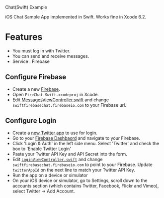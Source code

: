 Chat(Swift) Example

iOS Chat Sample App implemented in Swift. Works fine in Xcode 6.2. 

# Features
- You must log in with Twitter.
- You can send and receive messages.
- Service : Firebase

## Configure Firebase
- Create a new [Firebase](https://www.firebase.com/).
- Open `FireChat-Swift.xcodeproj` in Xcode.
- Edit [MessagesViewController.swift](FireChat-Swift/MessagesViewController.swift) and change `swiftfirebasechat.firebaseio.com` to your Firebase url.

## Configure Login

- Create a [new Twitter app](https://apps.twitter.com/) to use for login.
- Go to your [Firebase Dashbaord](https://www.firebase.com/account/) and navigate to your Firebase.
- Click 'Login & Auth' in the left side menu. Select 'Twitter' and check the box to 'Enable Twitter Login'
- Paste your Twitter API Key and API Secret into the form.
- Edit [`LoginViewController.swift`](FireChat-Swift/LoginViewController.swift) and change `swiftfirebasechat.firebaseio.com` to point to your Firebase. Update `twitterAppId` on the next line to match your Twitter API Key.
- Run the app on a device or simulator
- On your iOS device or simulator, go to Settings, scroll down to the accounts section (which contains Twitter, Facebook, Flickr and Vimeo), select Twitter -> Add Account.
